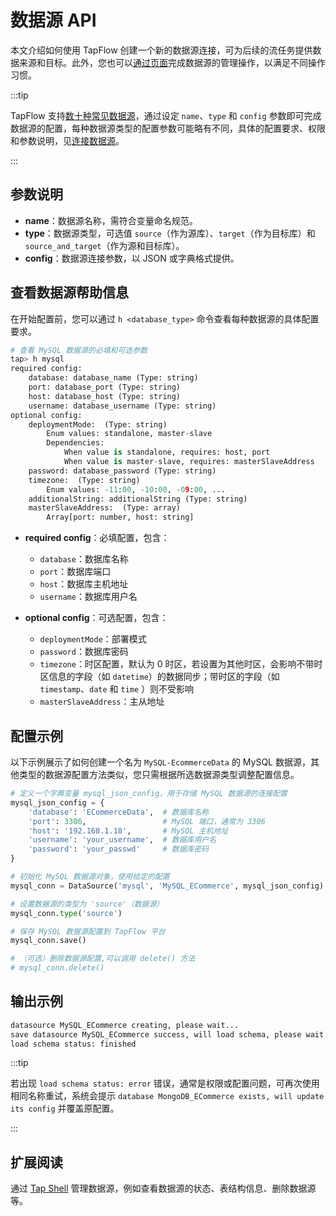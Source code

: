 # 数据源 API

本文介绍如何使用 TapFlow 创建一个新的数据源连接，可为后续的流任务提供数据来源和目标。此外，您也可以[通过页面](../../prerequisites/README.md)完成数据源的管理操作，以满足不同操作习惯。

:::tip

TapFlow 支持[数十种常见数据源](../../prerequisites/supported-databases.md)，通过设定 `name`、`type` 和 `config` 参数即可完成数据源的配置，每种数据源类型的配置参数可能略有不同，具体的配置要求、权限和参数说明，见[连接数据源](../../prerequisites/README.md)。

:::

## 参数说明

- **name**：数据源名称，需符合变量命名规范。
- **type**：数据源类型，可选值 `source`（作为源库）、`target`（作为目标库）和 `source_and_target`（作为源和目标库）。
- **config**：数据源连接参数，以 JSON 或字典格式提供。

## 查看数据源帮助信息

在开始配置前，您可以通过 `h <database_type>` 命令查看每种数据源的具体配置要求。

```python
# 查看 MySQL 数据源的必填和可选参数
tap> h mysql
required config:
    database: database_name (Type: string)                                                                                                        
    port: database_port (Type: string)                                                                                                            
    host: database_host (Type: string)                                                                                                            
    username: database_username (Type: string)                                                                                                    
optional config:
    deploymentMode:  (Type: string)                                                                                                               
        Enum values: standalone, master-slave
        Dependencies:
            When value is standalone, requires: host, port
            When value is master-slave, requires: masterSlaveAddress
    password: database_password (Type: string)                                                                                                    
    timezone:  (Type: string)                                                                                                                     
        Enum values: -11:00, -10:00, -09:00, ...
    additionalString: additionalString (Type: string)                                                                                               
    masterSlaveAddress:  (Type: array)                                                                                                            
        Array[port: number, host: string]
```

* **required config**：必填配置，包含：
  - `database`：数据库名称
  - `port`：数据库端口
  - `host`：数据库主机地址
  - `username`：数据库用户名

* **optional config**：可选配置，包含：
  - `deploymentMode`：部署模式
  - `password`：数据库密码
  - `timezone`：时区配置，默认为 0 时区，若设置为其他时区，会影响不带时区信息的字段（如 `datetime`）的数据同步；带时区的字段（如 `timestamp`、`date` 和 `time` ）则不受影响
  - `masterSlaveAddress`：主从地址

## 配置示例

以下示例展示了如何创建一个名为 `MySQL-EcommerceData` 的 MySQL 数据源，其他类型的数据源配置方法类似，您只需根据所选数据源类型调整配置信息。

```python
# 定义一个字典变量 mysql_json_config，用于存储 MySQL 数据源的连接配置
mysql_json_config = {
    'database': 'ECommerceData',  # 数据库名称
    'port': 3306,                 # MySQL 端口，通常为 3306
    'host': '192.168.1.18',       # MySQL 主机地址
    'username': 'your_username',  # 数据库用户名
    'password': 'your_passwd'     # 数据库密码
}

# 初始化 MySQL 数据源对象，使用给定的配置
mysql_conn = DataSource('mysql', 'MySQL_ECommerce', mysql_json_config)

# 设置数据源的类型为 'source'（数据源）
mysql_conn.type('source')

# 保存 MySQL 数据源配置到 TapFlow 平台
mysql_conn.save()

# （可选）删除数据源配置,可以调用 delete() 方法
# mysql_conn.delete()

```

## 输出示例

```python
datasource MySQL_ECommerce creating, please wait...                                
save datasource MySQL_ECommerce success, will load schema, please wait...          
load schema status: finished
```

:::tip

若出现 `load schema status: error` 错误，通常是权限或配置问题，可再次使用相同名称重试，系统会提示 `database MongoDB_ECommerce exists, will update its config` 并覆盖原配置。 

:::

## 扩展阅读

通过 [Tap Shell](../tapcli-reference) 管理数据源，例如查看数据源的状态、表结构信息、删除数据源等。
